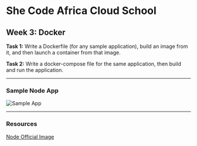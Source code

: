 # She Code Africa Cloud School

## Week 3: Docker

**Task 1:** Write a Dockerfile (for any sample application), build an image from it, and then launch a container from that image.

**Task 2:** Write a docker-compose file for the same application, then build and run the application.

---

### Sample Node App

![Sample App](./app/images/app-gif.gif)

---

### Resources

[Node Official Image](https://hub.docker.com/_/node)
